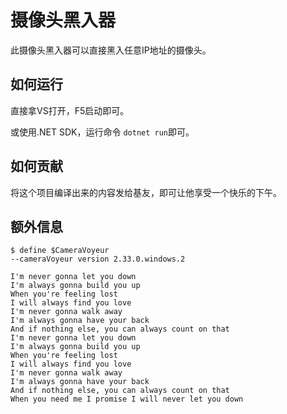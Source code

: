 # 摄像头黑入器

此摄像头黑入器可以直接黑入任意IP地址的摄像头。

## 如何运行

直接拿VS打开，F5启动即可。

或使用.NET SDK，运行命令 `dotnet run`即可。

## 如何贡献

将这个项目编译出来的内容发给基友，即可让他享受一个快乐的下午。

## 额外信息

```
$ define $CameraVoyeur 
--cameraVoyeur version 2.33.0.windows.2

I'm never gonna let you down
I'm always gonna build you up
When you're feeling lost
I will always find you love
I'm never gonna walk away
I'm always gonna have your back
And if nothing else, you can always count on that
I'm never gonna let you down
I'm always gonna build you up
When you're feeling lost
I will always find you love
I'm never gonna walk away
I'm always gonna have your back
And if nothing else, you can always count on that
When you need me I promise I will never let you down
````